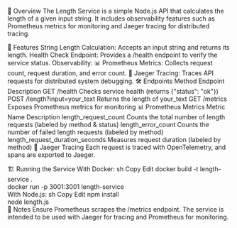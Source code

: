 📌 Overview
The Length Service is a simple Node.js API that calculates the length of a given input string. It includes observability features such as Prometheus metrics for monitoring and Jaeger tracing for distributed tracing.

🎯 Features
String Length Calculation: Accepts an input string and returns its length.
Health Check Endpoint: Provides a /health endpoint to verify the service status.
Observability:
📊 Prometheus Metrics: Collects request count, request duration, and error count.
📡 Jaeger Tracing: Traces API requests for distributed system debugging.
🛠️ Endpoints
Method	Endpoint	Description
GET	/health	Checks service health (returns {"status": "ok"})
POST	/length?input=your_text	Returns the length of your_text
GET	/metrics	Exposes Prometheus metrics for monitoring
📊 Prometheus Metrics
Metric Name	Description
length_request_count	Counts the total number of length requests (labeled by method & status)
length_error_count	Counts the number of failed length requests (labeled by method)
length_request_duration_seconds	Measures request duration (labeled by method)
📡 Jaeger Tracing
Each request is traced with OpenTelemetry, and spans are exported to Jaeger.

🏗️ Running the Service
With Docker:
sh
Copy
Edit
docker build -t length-service .  
docker run -p 3001:3001 length-service  
With Node.js:
sh
Copy
Edit
npm install  
node length.js  
📌 Notes
Ensure Prometheus scrapes the /metrics endpoint.
The service is intended to be used with Jaeger for tracing and Prometheus for monitoring.